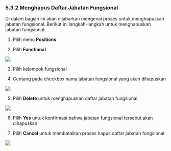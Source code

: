 ### **5.3.2 Menghapus Daftar Jabatan Fungsional**

Di dalam bagian ini akan dijabarkan mengenai proses untuk menghapuskan jabatan fungsional. Berikut ini langkah-langkah 
untuk menghapuskan jabatan fungsional:

1. Pilih menu **Positions**

2. Pilih **Functional**

![](media/ae4eaa2087b05743e98f60c7d456f1b5.png)

3. Pilih kelompok fungsional

4. Centang pada checkbox nama jabatan fungsional yang akan dihapuskan

![](media/fe8e780e9f13bd3e3c4052603ed2663a.png)

5. Pilih **Delete** untuk menghapuskan daftar jabatan fungsional

![](media/4b25a4e037462cf81a33d85dd636816b.jpg)

6. Pilih **Yes** untuk konfirmasi bahwa jabatan fungsional tersebut akan dihapuskan

7. Pilih **Cancel** untuk membatalkan proses hapus daftar jabatan fungsional

![](media/d0832a696550fe17fdb611825d56ddaa.jpg)